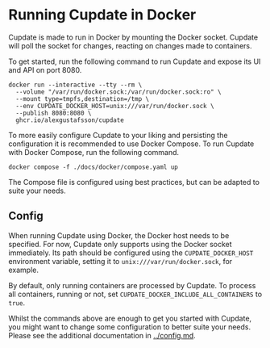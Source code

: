 # Running Cupdate in Docker

Cupdate is made to run in Docker by mounting the Docker socket. Cupdate will
poll the socket for changes, reacting on changes made to containers.

To get started, run the following command to run Cupdate and expose its UI and
API on port 8080.

```shell
docker run --interactive --tty --rm \
  --volume "/var/run/docker.sock:/var/run/docker.sock:ro" \
  --mount type=tmpfs,destination=/tmp \
  --env CUPDATE_DOCKER_HOST=unix:///var/run/docker.sock \
  --publish 8080:8080 \
  ghcr.io/alexgustafsson/cupdate
```

To more easily configure Cupdate to your liking and persisting the configuration
it is recommended to use Docker Compose. To run Cupdate with Docker Compose, run
the following command.

```shell
docker compose -f ./docs/docker/compose.yaml up
```

The Compose file is configured using best practices, but can be adapted to suite
your needs.

## Config

When running Cupdate using Docker, the Docker host needs to be specified. For
now, Cupdate only supports using the Docker socket immediately. Its path should
be configured using the `CUPDATE_DOCKER_HOST` environment variable, setting it
to `unix:///var/run/docker.sock`, for example.

By default, only running containers are processed by Cupdate. To process all
containers, running or not, set `CUPDATE_DOCKER_INCLUDE_ALL_CONTAINERS` to
`true`.

Whilst the commands above are enough to get you started with Cupdate, you might
want to change some configuration to better suite your needs. Please see the
additional documentation in [../config.md](../config.md).
